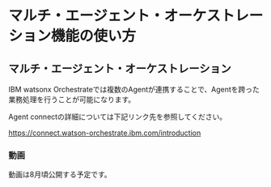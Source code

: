 # マルチ・エージェント・オーケストレーション機能の使い方

## マルチ・エージェント・オーケストレーション

IBM watsonx Orchestrateでは複数のAgentが連携することで、Agentを跨った業務処理を行うことが可能になります。

Agent connectの詳細については下記リンク先を参照してください。

https://connect.watson-orchestrate.ibm.com/introduction

### 動画
動画は8月頃公開する予定です。